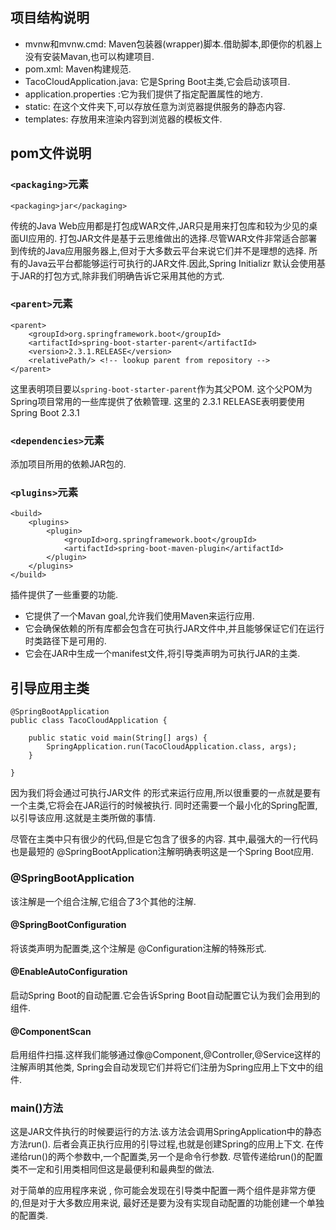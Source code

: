 ## 项目结构说明
- mvnw和mvnw.cmd: Maven包装器(wrapper)脚本.借助脚本,即便你的机器上没有安装Mavan,也可以构建项目.
- pom.xml:  Maven构建规范.
- TacoCloudApplication.java: 它是Spring Boot主类,它会启动该项目.
- application.properties :它为我们提供了指定配置属性的地方.
- static: 在这个文件夹下,可以存放任意为浏览器提供服务的静态内容.
- templates: 存放用来渲染内容到浏览器的模板文件. 

## pom文件说明
### `<packaging>`元素
```
<packaging>jar</packaging>
```
传统的Java Web应用都是打包成WAR文件,JAR只是用来打包库和较为少见的桌面UI应用的.
打包JAR文件是基于云思维做出的选择.尽管WAR文件非常适合部署到传统的Java应用服务器上,但对于大多数云平台来说它们并不是理想的选择.
所有的Java云平台都能够运行可执行的JAR文件.因此,Spring Initializr 默认会使用基于JAR的打包方式,除非我们明确告诉它采用其他的方式.

### `<parent>`元素
```
<parent>
    <groupId>org.springframework.boot</groupId>
    <artifactId>spring-boot-starter-parent</artifactId>
    <version>2.3.1.RELEASE</version>
    <relativePath/> <!-- lookup parent from repository -->
</parent>
```
这里表明项目要以`spring-boot-starter-parent`作为其父POM.
这个父POM为Spring项目常用的一些库提供了依赖管理.
这里的 2.3.1 RELEASE表明要使用 Spring Boot 2.3.1
### `<dependencies>`元素
添加项目所用的依赖JAR包的.
### `<plugins>`元素
```
<build>
    <plugins>
        <plugin>
            <groupId>org.springframework.boot</groupId>
            <artifactId>spring-boot-maven-plugin</artifactId>
        </plugin>
    </plugins>
</build>
```
插件提供了一些重要的功能.
- 它提供了一个Mavan goal,允许我们使用Maven来运行应用.
- 它会确保依赖的所有库都会包含在可执行JAR文件中,并且能够保证它们在运行时类路径下是可用的.
- 它会在JAR中生成一个manifest文件,将引导类声明为可执行JAR的主类.

## 引导应用主类
```
@SpringBootApplication
public class TacoCloudApplication {

    public static void main(String[] args) {
        SpringApplication.run(TacoCloudApplication.class, args);
    }

}
```
因为我们将会通过可执行JAR文件 的形式来运行应用,所以很重要的一点就是要有一个主类,它将会在JAR运行的时候被执行.
同时还需要一个最小化的Spring配置,以引导该应用.这就是主类所做的事情.

尽管在主类中只有很少的代码,但是它包含了很多的内容.
其中,最强大的一行代码也是最短的 @SpringBootApplication注解明确表明这是一个Spring Boot应用.

### @SpringBootApplication 
该注解是一个组合注解,它组合了3个其他的注解.
#### @SpringBootConfiguration
将该类声明为配置类,这个注解是 @Configuration注解的特殊形式.
#### @EnableAutoConfiguration
启动Spring Boot的自动配置.它会告诉Spring Boot自动配置它认为我们会用到的组件.
#### @ComponentScan
启用组件扫描.这样我们能够通过像@Component,@Controller,@Service这样的注解声明其他类,
Spring会自动发现它们并将它们注册为Spring应用上下文中的组件.
### main()方法
这是JAR文件执行的时候要运行的方法.该方法会调用SpringApplication中的静态方法run().
后者会真正执行应用的引导过程,也就是创建Spring的应用上下文.
在传递给run()的两个参数中,一个配置类,另一个是命令行参数.
尽管传递给run()的配置类不一定和引用类相同但这是最便利和最典型的做法.

对于简单的应用程序来说 , 你可能会发现在引导类中配置一两个组件是非常方便的,但是对于大多数应用来说,
最好还是要为没有实现自动配置的功能创建一个单独的配置类.











